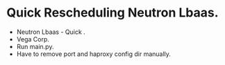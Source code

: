 # Quick Rescheduling Neutron Lbaas.
- Neutron Lbaas - Quick .
- Vega Corp.
- Run main.py.
- Have to remove port and haproxy config dir manually.
